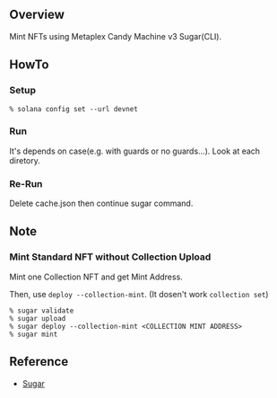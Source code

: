 ## Overview
Mint NFTs using Metaplex Candy Machine v3 Sugar(CLI).

## HowTo
### Setup
```
% solana config set --url devnet
```

### Run
It's depends on case(e.g. with guards or no guards...). Look at each diretory.

### Re-Run
Delete cache.json then continue sugar command.

## Note
### Mint Standard NFT without Collection Upload
Mint one Collection NFT and get Mint Address.  

Then, use `deploy --collection-mint`. (It dosen't work `collection set`)

```
% sugar validate
% sugar upload
% sugar deploy --collection-mint <COLLECTION MINT ADDRESS>
% sugar mint
```

## Reference
- [Sugar](https://docs.metaplex.com/programs/candy-machine/how-to-guides/my-first-candy-machine-part1)